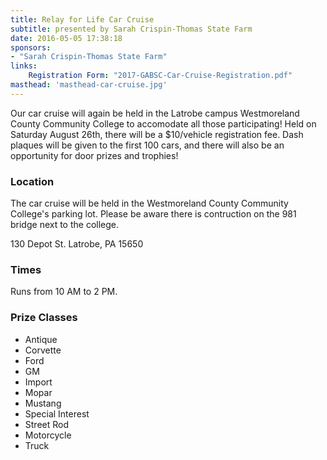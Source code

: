 ```yaml
---
title: Relay for Life Car Cruise
subtitle: presented by Sarah Crispin-Thomas State Farm
date: 2016-05-05 17:38:18
sponsors:
- "Sarah Crispin-Thomas State Farm"
links:
    Registration Form: "2017-GABSC-Car-Cruise-Registration.pdf"
masthead: 'masthead-car-cruise.jpg'
---
```

Our car cruise will again be held in the Latrobe campus Westmoreland County Community College to accomodate all those participating! Held on Saturday August 26th, there will be a $10/vehicle registration fee. Dash plaques will be given to the first 100 cars, and there will also be an opportunity for door prizes and trophies!

### Location

The car cruise will be held in the Westmoreland County Community College's parking lot. Please be aware there is contruction on the 981 bridge next to the college.

130 Depot St.
Latrobe, PA 15650

### Times

Runs from 10 AM to 2 PM.

### Prize Classes

+ Antique
+ Corvette
+ Ford
+ GM
+ Import
+ Mopar
+ Mustang
+ Special Interest
+ Street Rod
+ Motorcycle
+ Truck
